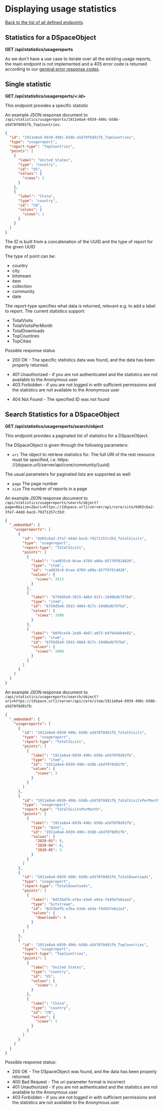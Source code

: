 # Displaying usage statistics

[Back to the list of all defined endpoints](endpoints.md)

## Statistics for a DSpaceObject

**GET /api/statistics/usagereports**

As we don't have a use case to iterate over all the existing usage reports, the main endpoint is not implemented and a
405 error code is returned according to our [general error response codes](README.md#Error-codes).

## Single statistic

**GET /api/statistics/usagereports/<:id>**

This endpoint provides a specific statistic

An example JSON response document to `/api/statistics/usagereports/1911e8a4-6939-490c-b58b-a5d70f8d91fb_TopCountries`:

```json
{
  "id": "1911e8a4-6939-490c-b58b-a5d70f8d91fb_TopCountries",
  "type": "usagereport",
  "report-type": "TopCountries",
  "points": [
    {
      "label": "United States",
      "type": "country",
      "id": "US",
      "values": {
        "views": 2
      }
    },
    {
      "label": "China",
      "type": "country",
      "id": "CN",
      "values": {
        "views": 1
      }
    }
  ]
}
```

The ID is built from a concatenation of the UUID and the type of report for the given UUID

The type of point can be:

* country
* city
* bitstream
* item
* collection
* community
* date

The report-type specifies what data is returned, relevant e.g. to add a label to report. The current statistics support:

* TotalVisits
* TotalVisitsPerMonth
* TotalDownloads
* TopCountries
* TopCities

Possible response status

- 200 OK - The specific statistics data was found, and the data has been properly returned.

* 401 Unauthorized - if you are not authenticated and the statistics are not available to the Anonymous user
* 403 Forbidden - if you are not logged in with sufficient permissions and the statistics are not available to the
  Anonymous user

- 404 Not Found - The specified ID was not found

## Search Statistics for a DSpaceObject

**GET /api/statistics/usagereports/search/object**

This endpoint provides a paginated list of statistics for a DSpaceObject.

The DSpaceObject is given through the following parameters:

- `uri` The object to retrieve statistics for. The full URI of the rest resource must be specified, i.e. https:
  //{dspace.url}/server/api/core/community/{uuid}

The usual parameters for paginated lists are supported as well:

- `page` The page number
- `size` The number of reports in a page

An example JSON response document
to `/api/statistics/usagereports/search/object?page=0&size=2&uri=https://{dspace.url}/server/api/core/site/6d65c6a2-3fe7-44dd-bacb-79271257c35d`:

```json
{
  "_embedded": {
    "usagereports": [
      {
        "id": "6d65c6a2-3fe7-44dd-bacb-79271257c35d_TotalVisits",
        "type": "usagereport",
        "report-type": "TotalVisits",
        "points": [
          {
            "label": "cad835c8-0cae-4769-a08a-857f0f814020",
            "type": "item",
            "id": "cad835c8-0cae-4769-a08a-857f0f814020",
            "values": {
              "views": 3313
            }
          },
          {
            "label": "6759d5e0-3915-4864-917c-1940bdb75fbd",
            "type": "item",
            "id": "6759d5e0-3915-4864-917c-1940bdb75fbd",
            "values": {
              "views": 3308
            }
          },
          {
            "label": "b0f6ce54-2ed8-4b67-a075-64794abb4e82",
            "type": "item",
            "id": "6759d5e0-3915-4864-917c-1940bdb75fbd",
            "values": {
              "views": 1800
            }
          }
        ]
      }
    ]
  }
}
```

An example JSON response document
to `/api/statistics/usagereports/search/object?uri=https://{dspace.url}/server/api/core/item/1911e8a4-6939-490c-b58b-a5d70f8d91fb`:

```json
{
  "_embedded": {
    "usagereports": [
      {
        "id": "1911e8a4-6939-490c-b58b-a5d70f8d91fb_TotalVisits",
        "type": "usagereport",
        "report-type": "TotalVisits",
        "points": [
          {
            "label": "1911e8a4-6939-490c-b58b-a5d70f8d91fb",
            "type": "item",
            "id": "1911e8a4-6939-490c-b58b-a5d70f8d91fb",
            "values": {
              "views": 3
            }
          }
        ]
      },
      {
        "id": "1911e8a4-6939-490c-b58b-a5d70f8d91fb_TotalVisitsPerMonth",
        "type": "usagereport",
        "report-type": "TotalVisitsPerMonth",
        "points": [
          {
            "label": "1911e8a4-6939-490c-b58b-a5d70f8d91fb",
            "type": "date",
            "id": "1911e8a4-6939-490c-b58b-a5d70f8d91fb",
            "values": {
              "2020-03": 0,
              "2020-04": 0,
              "2020-05": 3
            }
          }
        ]
      },
      {
        "id": "1911e8a4-6939-490c-b58b-a5d70f8d91fb_TotalDownloads",
        "type": "usagereport",
        "report-type": "TotalDownloads",
        "points": [
          {
            "label": "8d33bdfb-e7ba-43e6-a93a-f445b7e8a1e2",
            "type": "bitstream",
            "id": "8d33bdfb-e7ba-43e6-a93a-f445b7e8a1e2",
            "values": {
              "downloads": 8
            }
          }
        ]
      },
      {
        "id": "1911e8a4-6939-490c-b58b-a5d70f8d91fb_TopCountries",
        "type": "usagereport",
        "report-type": "TopCountries",
        "points": [
          {
            "label": "United States",
            "type": "country",
            "id": "US",
            "values": {
              "views": 2
            }
          },
          {
            "label": "China",
            "type": "country",
            "id": "CN",
            "values": {
              "views": 1
            }
          }
        ]
      }
    ]
  }
}
```

Possible response status:

* 200 OK - The DSpaceObject was found, and the data has been properly returned.
* 400 Bad Request - The uri parameter format is incorrect
* 401 Unauthorized - if you are not authenticated and the statistics are not available to the Anonymous user
* 403 Forbidden - if you are not logged in with sufficient permissions and the statistics are not available to the
  Anonymous user
